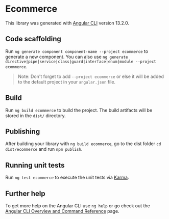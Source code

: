 # Ecommerce

This library was generated with [Angular CLI](https://github.com/angular/angular-cli) version 13.2.0.

## Code scaffolding

Run `ng generate component component-name --project ecommerce` to generate a new component. You can also use `ng generate directive|pipe|service|class|guard|interface|enum|module --project ecommerce`.
> Note: Don't forget to add `--project ecommerce` or else it will be added to the default project in your `angular.json` file. 

## Build

Run `ng build ecommerce` to build the project. The build artifacts will be stored in the `dist/` directory.

## Publishing

After building your library with `ng build ecommerce`, go to the dist folder `cd dist/ecommerce` and run `npm publish`.

## Running unit tests

Run `ng test ecommerce` to execute the unit tests via [Karma](https://karma-runner.github.io).

## Further help

To get more help on the Angular CLI use `ng help` or go check out the [Angular CLI Overview and Command Reference](https://angular.io/cli) page.
